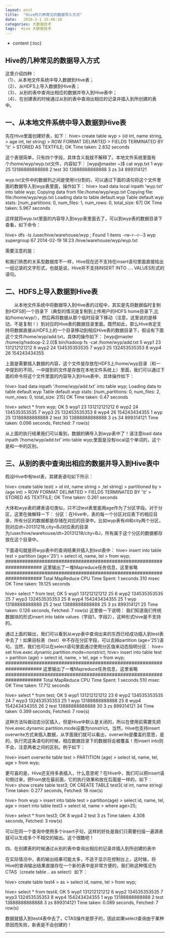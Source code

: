 ```yaml
---
layout: post
title:  "Hive的几种常见的数据导入方式"
date:   2018-2-1 15:46:18
categories: 大数据技术
tags:  Hive 大数据技术 
---
```


* content
{:toc}

## Hive的几种常见的数据导入方式  
这里介绍四种：      
（1）、从本地文件系统中导入数据到Hive表；  
（2）、从HDFS上导入数据到Hive表；  
（3）、从别的表中查询出相应的数据并导入到Hive表中；  
（4）、在创建表的时候通过从别的表中查询出相应的记录并插入到所创建的表中。  


## 一、从本地文件系统中导入数据到Hive表



先在Hive里面创建好表，如下：
hive> create table wyp
    > (id int, name string,
    > age int, tel string)
    > ROW FORMAT DELIMITED
    > FIELDS TERMINATED BY '\t'
    > STORED AS TEXTFILE;
OK
Time taken: 2.832 seconds


这个表很简单，只有四个字段，具体含义我就不解释了。本地文件系统里面有个/home/wyp/wyp.txt文件，内容如下：
[wyp@master ~]$ cat wyp.txt
1       wyp     25      13188888888888
2       test    30      13888888888888
3       zs      34      899314121

wyp.txt文件中的数据列之间是使用\t分割的，可以通过下面的语句将这个文件里面的数据导入到wyp表里面，操作如下：
hive> load data local inpath 'wyp.txt' into table wyp;
Copying data from file:/home/wyp/wyp.txt
Copying file: file:/home/wyp/wyp.txt
Loading data to table default.wyp
Table default.wyp stats:
[num_partitions: 0, num_files: 1, num_rows: 0, total_size: 67]
OK
Time taken: 5.967 seconds

这样就将wyp.txt里面的内容导入到wyp表里面去了，可以到wyp表的数据目录下查看，如下命令：

hive> dfs -ls /user/hive/warehouse/wyp ;
Found 1 items
-rw-r--r--3 wyp supergroup 67 2014-02-19 18:23 /hive/warehouse/wyp/wyp.txt

需要注意的是：

和我们熟悉的关系型数据库不一样，Hive现在还不支持在insert语句里面直接给出一组记录的文字形式，也就是说，Hive并不支持INSERT INTO …. VALUES形式的语句。

## 二、HDFS上导入数据到Hive表



　　从本地文件系统中将数据导入到Hive表的过程中，其实是先将数据临时复制到HDFS的一个目录下（典型的情况是复制到上传用户的HDFS home目录下,比如/home/wyp/），然后再将数据从那个临时目录下移动（注意，这里说的是移动，不是复制！）到对应的Hive表的数据目录里面。既然如此，那么Hive肯定支持将数据直接从HDFS上的一个目录移动到相应Hive表的数据目录下，假设有下面这个文件/home/wyp/add.txt，具体的操作如下：
[wyp@master /home/q/hadoop-2.2.0]$ bin/hadoop fs -cat /home/wyp/add.txt
5       wyp1    23      131212121212
6       wyp2    24      134535353535
7       wyp3    25      132453535353
8       wyp4    26      154243434355

上面是需要插入数据的内容，这个文件是存放在HDFS上/home/wyp目录（和一中提到的不同，一中提到的文件是存放在本地文件系统上）里面，我们可以通过下面的命令将这个文件里面的内容导入到Hive表中，具体操作如下：

hive> load data inpath '/home/wyp/add.txt' into table wyp;
Loading data to table default.wyp
Table default.wyp stats:
[num_partitions: 0, num_files: 2, num_rows: 0, total_size: 215]
OK
Time taken: 0.47 seconds

hive> select * from wyp;
OK
5       wyp1    23      131212121212
6       wyp2    24      134535353535
7       wyp3    25      132453535353
8       wyp4    26      154243434355
1       wyp     25      13188888888888
2       test    30      13888888888888
3       zs      34      899314121
Time taken: 0.096 seconds, Fetched: 7 row(s)

从上面的执行结果我们可以看到，数据的确导入到wyp表中了！请注意load data inpath ‘/home/wyp/add.txt’ into table wyp;里面是没有local这个单词的，这个是和一中的区别。

## 三、从别的表中查询出相应的数据并导入到Hive表中



假设Hive中有test表，其建表语句如下所示：

hive> create table test(
    > id int, name string
    > ,tel string)
    > partitioned by
    > (age int)
    > ROW FORMAT DELIMITED
    > FIELDS TERMINATED BY '\t'
    > STORED AS TEXTFILE;
OK
Time taken: 0.261 seconds

大体和wyp表的建表语句类似，只不过test表里面用age作为了分区字段。对于分区，这里在做解释一下：
分区：在Hive中，表的每一个分区对应表下的相应目录，所有分区的数据都是存储在对应的目录中。比如wyp表有dt和city两个分区，则对应dt=20131218,city=BJ对应表的目录为/user/hive/warehouse/dt=20131218/city=BJ，所有属于这个分区的数据都存放在这个目录中。

下面语句就是将wyp表中的查询结果并插入到test表中：
hive> insert into table test
    > partition (age='25')
    > select id, name, tel
    > from wyp;
#####################################################################
           这里输出了一堆Mapreduce任务信息，这里省略
#####################################################################
Total MapReduce CPU Time Spent: 1 seconds 310 msec
OK
Time taken: 19.125 seconds

hive> select * from test;
OK
5       wyp1    131212121212    25
6       wyp2    134535353535    25
7       wyp3    132453535353    25
8       wyp4    154243434355    25
1       wyp     13188888888888  25
2       test    13888888888888  25
3       zs      899314121       25
Time taken: 0.126 seconds, Fetched: 7 row(s)
这里做一下说明：
我们知道我们传统数据块的形式insert into table values（字段1，字段2），这种形式hive是不支持的。

通过上面的输出，我们可以看到从wyp表中查询出来的东西已经成功插入到test表中去了！如果目标表（test）中不存在分区字段，可以去掉partition (age=’25′)语句。当然，我们也可以在select语句里面通过使用分区值来动态指明分区：
hive> set hive.exec.dynamic.partition.mode=nonstrict;
hive> insert into table test
    > partition (age)
    > select id, name,
    > tel, age
    > from wyp;
#####################################################################
           这里输出了一堆Mapreduce任务信息，这里省略
#####################################################################
Total MapReduce CPU Time Spent: 1 seconds 510 msec
OK
Time taken: 17.712 seconds


hive> select * from test;
OK
5       wyp1    131212121212    23
6       wyp2    134535353535    24
7       wyp3    132453535353    25
1       wyp     13188888888888  25
8       wyp4    154243434355    26
2       test    13888888888888  30
3       zs      899314121       34
Time taken: 0.399 seconds, Fetched: 7 row(s)

这种方法叫做动态分区插入，但是Hive中默认是关闭的，所以在使用前需要先把hive.exec.dynamic.partition.mode设置为nonstrict。当然，Hive也支持insert overwrite方式来插入数据，从字面我们就可以看出，overwrite是覆盖的意思，是的，执行完这条语句的时候，相应数据目录下的数据将会被覆盖！而insert into则不会，注意两者之间的区别。例子如下：

hive> insert overwrite table test
    > PARTITION (age)
    > select id, name, tel, age
    > from wyp;

更可喜的是，Hive还支持多表插入，什么意思呢？在Hive中，我们可以把insert语句倒过来，把from放在最前面，它的执行效果和放在后面是一样的，如下：
hive> show create table test3;
OK
CREATE  TABLE test3(
  id int,
  name string)
Time taken: 0.277 seconds, Fetched: 18 row(s)

hive> from wyp
    > insert into table test
    > partition(age)
    > select id, name, tel, age
    > insert into table test3
    > select id, name
    > where age>25;

hive> select * from test3;
OK
8       wyp4
2       test
3       zs
Time taken: 4.308 seconds, Fetched: 3 row(s)

可以在同一个查询中使用多个insert子句，这样的好处是我们只需要扫描一遍源表就可以生成多个不相交的输出。这个很酷吧！

四、在创建表的时候通过从别的表中查询出相应的记录并插入到所创建的表中



在实际情况中，表的输出结果可能太多，不适于显示在控制台上，这时候，将Hive的查询输出结果直接存在一个新的表中是非常方便的，我们称这种情况为CTAS（create table .. as select）如下：

hive> create table test4
    > as
    > select id, name, tel
    > from wyp;

hive> select * from test4;
OK
5       wyp1    131212121212
6       wyp2    134535353535
7       wyp3    132453535353
8       wyp4    154243434355
1       wyp     13188888888888
2       test    13888888888888
3       zs      899314121
Time taken: 0.089 seconds, Fetched: 7 row(s)

数据就插入到test4表中去了，CTAS操作是原子的，因此如果select查询由于某种原因而失败，新表是不会创建的！

---